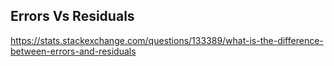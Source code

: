 ## Errors Vs Residuals ##

https://stats.stackexchange.com/questions/133389/what-is-the-difference-between-errors-and-residuals